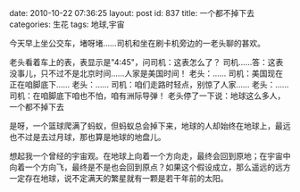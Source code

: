 date: 2010-10-22 07:36:25
layout: post
id: 837
title: 一个都不掉下去
categories: 生花
tags: 地球,宇宙

今天早上坐公交车，堵呀堵……司机和坐在刷卡机旁边的一老头聊的甚欢。

老头看着车上的表，表显示是"4:45"，问司机：这表怎么了？
司机……答：这表没事儿，只不过不是北京时间……人家是美国时间！
老头：……
司机：美国现在正在咱脚底下……
老头：……
司机：咱们走路时轻点，别惊了人家……
老头：……
司机：在咱脚底下咱也不怕，咱有洲际导弹！
老头停了一下说：地球这么多人，一个都不掉下去

是呀，一个篮球爬满了蚂蚁，但蚂蚁总会掉下来，地球的人却始终在地球上，最远也不过是去过月球，那也算是地球的地盘儿。

想起我一个曾经的宇宙观。在地球上向着一个方向走，最终会回到原地；在宇宙中向着一个方向飞，最终是不是也会回到原点？如果这个假设成立，那么遥远的远方一定存在地球，说不定满天的繁星就有一颗是若干年前的太阳。
